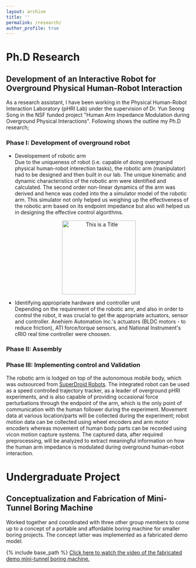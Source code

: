 ```yaml
---
layout: archive
title: ''
permalink: /research/
author_profile: true
---
```


# Ph.D Research
## Development of an Interactive Robot for Overground Physical Human-Robot Interaction ### 
As a research assistant, I have been working in the Physical Human-Robot Interaction Laboratory (pHRI Lab) under the supervision of Dr. Yun Seong Song in the NSF funded project "Human Arm Impedance Modulation during Overground Physical Interactions". Following shows the outline my Ph.D research;
### Phase I: Development of overground robot 
  * Developement of robotic arm\
  Due to the uniqueness of robot (i.e. capable of doing overground physical human-robot interection tasks), the robotic arm (manipulator) had to be designed and then built in our lab. The unique kinematic and dynamic characteristics of the robotic arm were identified and calculated. The second order non-linear dynamics of the arm was derived and hence was coded into the a simulator model of the robotic arm. This simulator not only helped us weighing up the effectiveness of the robotic arm based on its endpoint impedance but also will helped us in designing the effective control algorithms.
<p align="center">
  <img src="https://github.com/sambadregmi/sambadregmi.github.io/blob/master/images/physical_robot.jpg" width="200" height="200" title="This is a Title"">
</p>

  * Identifying appropriate hardware and controller unit\
  Depending on the requirement of the robotic amr, and also in order to control the robot, it was crucial to get the appropriate actuators, sensor and controller. Anehiem Automation Inc.'s actuators (BLDC motors - to reduce friction), ATI force/torque sensors, and National Instrument's cRIO real time controller were choosen.
  
### Phase II: Assembly
### Phase III: Implementing control and Validation
  The robotic arm is lodged on top of the autonomous mobile body, which was outsourced from [SuperDroid Robots](https://www.superdroidrobots.com/shop/item.aspx/ig52-db4-4wd-all-terrain-heavy-duty-robot-platform/1648/). The integrated robot can be used as a speed controlled trajectory tracker, as a leader of overground pHRI experiments, and is also capable of providing occasional force perturbations through the endpoint of the arm, which is the only point of communication with the human follower during the experiment. Movement data at various location/parts will be collected during the experiment; robot motion data can be collected using wheel encoders and arm motor encoders whereas movement of human body parts can be recorded using vicon motion capture systems. The captured data, after required preprocessing, will be analyzed to extract meaningful information on how the human arm impedance is modulated during overground human-robot interaction. 

# Undergraduate Project
## Conceptualization and Fabrication of Mini-Tunnel Boring Machine
Worked together and coordinated with three other group members to come up to a concept of a portable and affordable boring machine for smaller boring projects. The concept latter was implemented as a fabricated demo model.

{% include base_path %}
[Click here to watch the video of the fabricated demo mini-tunnel boring machine.](http://sambadregmi.github.io/images/mini_tunnel_boring_machine.mp4)
